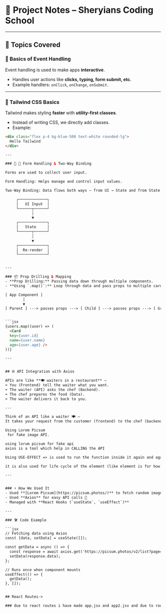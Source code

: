 # 🎯 Project Notes – Sheryians Coding School  

---

## 📌 Topics Covered  

### 🔹 Basics of Event Handling  
Event handling is used to make apps **interactive**.  
- Handles user actions like **clicks, typing, form submit, etc.**  
- Example handlers: `onClick`, `onChange`, `onSubmit`.  

---

### 🎨 Tailwind CSS Basics  
Tailwind makes styling **faster** with **utility-first classes**.  
- Instead of writing CSS, we directly add classes.  
- Example:  

```html
<div class="flex p-4 bg-blue-500 text-white rounded-lg">
  Hello Tailwind
</div>

---

### 📝 📝 Form Handling & Two-Way Binding

Forms are used to collect user input.

Form Handling: Helps manage and control input values.

Two-Way Binding: Data flows both ways – from UI → State and from State → UI. 

     ┌─────────────┐
     │   UI Input  │
     └──────┬──────┘
            │
            ▼
     ┌─────────────┐
     │   State     │
     └──────┬──────┘
            │
            ▼
     ┌─────────────┐
     │  Re-render  │
     └─────────────┘


---

### 📦 Prop Drilling & Mapping  
- **Prop Drilling:** Passing data down through multiple components.  
- **Using `.map()`:** Loop through data and pass props to multiple cards/components.  

[ App Component ]
        │
        ▼
[ Parent ] ---> passes props ---> [ Child ] ---> passes props ---> [ Grandchild ]


```jsx
{users.map((user) => (
  <Card 
  key={user.id} 
  name={user.name}
  age={user.age} />
))}

---


## 🌐 API Integration with Axios  

APIs are like **🍽️ waiters in a restaurant** –  
➡️ You (Frontend) tell the waiter what you want.  
➡️ The waiter (API) asks the chef (Backend).  
➡️ The chef prepares the food (Data).  
➡️ The waiter delivers it back to you.  

---

Think of an API like a waiter 🍽️ –
It takes your request from the customer (frontend) to the chef (backend) and brings back the food (data).

Using Lorem Picsum
 for fake image API.

using lorum picsum for fake api
axios is a tool which help in CALLING the API

Using USE-EFFECT => is used to run the function inside it again and again 

it is also used for life cycle of the element (like element is for how much time like element when will be mounted and when it will be unmounted)

---


### ⚡ How We Used It  
- Used **[Lorem Picsum](https://picsum.photos/)** to fetch random images 📸  
- Used **Axios** for easy API calls 🔄  
- Managed with **React Hooks (`useState`, `useEffect`)**  

---

### 🛠️ Code Example  

```jsx
// Fetching data using Axios
const [data, setData] = useState([]);

const getData = async () => {
  const response = await axios.get('https://picsum.photos/v2/list?page=2&limit=5');
  setData(response.data);
};

// Runs once when component mounts
useEffect(() => {
  getData();
}, []);


## React Routes->

### due to react routes i have made app.jsx and app2.jsx and due to routing i have made a route "/" for app.jsx file to learn 